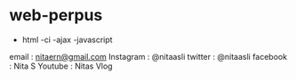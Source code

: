 # web-perpus
- html
-ci
-ajax
-javascript


email : nitaern@gmail.com
Instagram : @nitaasli
twitter : @nitaasli
facebook : Nita S
Youtube : Nitas Vlog

